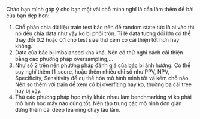 Chào bạn mình góp ý cho bạn một vài chỗ mình nghĩ là cần làm thêm để bài của bạn đẹp hơn:
1. Chỗ phân chia dữ liệu train test bác nên để random state tức là ai vào thì nó đều chia data như vậy ko bị phối trộn. Tỉ lệ data tương đối lớn có thể thay đổi 0.2 hoặc 0.1 cho test size thử xem có cải thiện tốt hơn hay không.
2. Data của bác bị imbalanced kha khá. Nên có thử nghĩ cách cải thiện bằng các phương pháp oversampling,...
3. Như số 2 trên nên phương pháp đánh giá của bác bị ảnh hưởng. Có thể suy nghĩ thêm f1_score, hoặc thêm nhiều chỉ số như PPV, NPV, Specificity, Sensitivity để cụ thể hóa mô hình mình tốt và kém chỗ nào. Nên so thêm với train để xem có bị overfiting hay ko, thường ba cái tree hay bị vậy.
4. Thử các phương pháp học máy khác nhau làm benchmarking vì ko phải mô hình học máy nào cũng tốt. Nên tập trung các mô hình đơn giản đừng thêm cái deep learning chạy lâu lắm.
